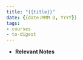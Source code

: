 ```yaml
---
title: "{{title}}"
date: {{date:MMM D, YYYY}}
tags:
- courses
- to-digest
---
```


- **Relevant Notes**